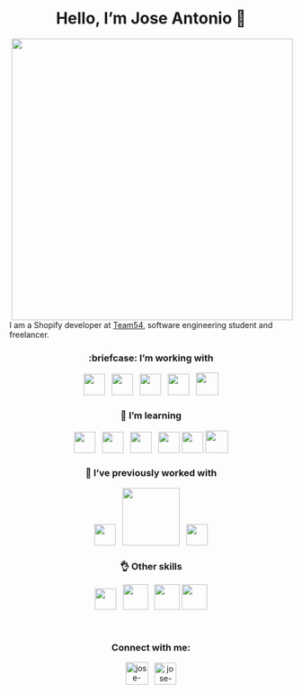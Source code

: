 
<h1 align="center"> Hello, I’m Jose Antonio 👋</h1>


<p>    
    <img align="right" width="500px" src="https://scontent.fhmo2-2.fna.fbcdn.net/v/t1.0-9/123338450_10214393058419868_6491019204627060330_o.jpg?_nc_cat=100&ccb=2&_nc_sid=09cbfe&_nc_eui2=AeF1JyKSwetHCdtwID-Gui6jv2iN76cLrIm_aI3vpwusiRUl_5RBkVChidaPJTeQMLM&_nc_ohc=85XYuQYBrkkAX8HepVM&_nc_ht=scontent.fhmo2-2.fna&oh=dfa9560df9bc4cd5d5aeae9b77c8fc6e&oe=603D64FB" />           
</p>

I am a Shopify developer at [Team54](https://team54.co/), software engineering student and freelancer.

<h3 align="center"> :briefcase: I’m working with</h3>
<p align="center">    
    <img width="38px" src="https://upload.wikimedia.org/wikipedia/commons/thumb/3/38/HTML5_Badge.svg/1200px-HTML5_Badge.svg.png" />
    &nbsp;
    <img width="38px" src="https://redmine.cautivatech.com/redmine/attachments/download/747/js-logo-1.png" />
    &nbsp;
    <img width="38px" src="https://cdn.iconscout.com/icon/free/png-512/shopify-226579.png" />  
    &nbsp;
    <img width="38px" src="https://user-images.githubusercontent.com/674621/71187801-14e60a80-2280-11ea-94c9-e56576f76baf.png" />    
    &nbsp;
    <img width="40px" src="https://andrewsmithdeveloper.com/img/sass-new.4c1dd90f.png" />              
</p>

<h3 align="center">🧪 I’m learning</h3>
<p align="center"> 
    <img width="38px" src="https://seeklogo.com/images/N/nodejs-logo-FBE122E377-seeklogo.com.png" />  
    &nbsp;
    <img width="38px" src="https://cdn.auth0.com/blog/react-js/react.png" />     
    &nbsp;
    <img width="38px" src="https://upload.wikimedia.org/wikipedia/commons/4/4c/Typescript_logo_2020.svg" />  
    &nbsp;
    <img width="38px" src="https://upload.wikimedia.org/wikipedia/commons/thumb/b/b2/Bootstrap_logo.svg/1200px-Bootstrap_logo.svg.png" />      
    <img width="38px" src="https://media.discordapp.net/attachments/763633854011015228/794803096894046248/5847f40ecef1014c0b5e488a.png" />       
    <img height="40px" src="https://github.com/graphql/artwork/blob/main/GraphQL/horizontal/GraphQL-logo-white.png?raw=true" />  
    
    
</p>

<h3 align="center">💪 I’ve previously worked with</h3>
<p align="center"> 
    <img width="38px" src="https://upload.wikimedia.org/wikipedia/commons/thumb/8/82/C_Sharp_logo.png/715px-C_Sharp_logo.png" /> 
    &nbsp;
    <img width="102px" src="https://media.discordapp.net/attachments/763633854011015228/794800876082561075/Sin_titulo.png" />
    &nbsp;    
    <img width="38px" src="https://upload.wikimedia.org/wikipedia/commons/thumb/5/59/Visual_Studio_Icon_2019.svg/125px-Visual_Studio_Icon_2019.svg.png" />   
</p>

<h3 align="center">👌 Other skills </h3>
<p align="center"> 
        <img width="38px" src="https://cdn.discordapp.com/attachments/763633854011015228/794805471264636948/heroku-logo-stroke-gradient.svg" />  
      &nbsp;
     <img width="45px" src="https://sdtimes.com/wp-content/uploads/2018/08/logo-glyph.png" />     
      &nbsp;
    <img width="45px" src="https://digibuc.com/cursos/wp-content/uploads/2019/06/3420e571b3d7a4a348d8fad91e3bfda4.png" />    
      <img width="45px" src="https://blog.desafiolatam.com/wp-content/uploads/2018/05/java-logo.png" />  
    
</p>

<br>
<h3 align="center">Connect with me:</h3>
<p align="center">
<a href="https://www.linkedin.com/in/jose-antonio-felix-ballesteros-9b1111192/" target="blank"><img align="center" src="https://media.discordapp.net/attachments/763633854011015228/794844336251994122/linkedin_1.png" alt="jose-antonio-felix-ballesteros-9b1111192" height="40px" /></a>
  &nbsp;
 <a href="mailto:jafb321@gmail.com" target="blank"><img align="center" src="https://media.discordapp.net/attachments/763633854011015228/794845971132842004/5847fafdcef1014c0b5e48ce.png?width=634&height=480" alt="jose-antonio-felix-ballesteros-9b1111192" height="39px" /></a>
</p>



<!-- asd
- 🌱 I’m currently learning ...
- 👯 I’m looking to collaborate on ...
- 🤔 I’m looking for help with ...
- 💬 Ask me about ...
- 📫 How to reach me: ...
- 😄 Pronouns: ...
- ⚡ Fun fact: ...
-->
